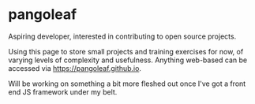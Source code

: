 # pangoleaf

Aspiring developer, interested in contributing to open source projects.

Using this page to store small projects and training exercises for now, of varying levels of complexity and usefulness. Anything web-based can be accessed via https://pangoleaf.github.io.

Will be working on something a bit more fleshed out once I've got a front end JS framework under my belt.
